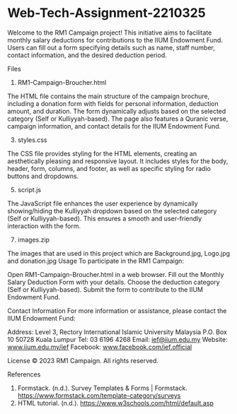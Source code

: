 # Web-Tech-Assignment-2210325
Welcome to the RM1 Campaign project! This initiative aims to facilitate monthly salary deductions for contributions to the IIUM Endowment Fund. Users can fill out a form specifying details such as name, staff number, contact information, and the desired deduction period.

Files
1. RM1-Campaign-Broucher.html
   
The HTML file contains the main structure of the campaign brochure, including a donation form with fields for personal information, deduction amount, and duration. The form dynamically adjusts based on the selected category (Self or Kulliyyah-based). The page also features a Quranic verse, campaign information, and contact details for the IIUM Endowment Fund.

3. styles.css
   
The CSS file provides styling for the HTML elements, creating an aesthetically pleasing and responsive layout. It includes styles for the body, header, form, columns, and footer, as well as specific styling for radio buttons and dropdowns.

5. script.js
   
The JavaScript file enhances the user experience by dynamically showing/hiding the Kulliyyah dropdown based on the selected category (Self or Kulliyyah-based). This ensures a smooth and user-friendly interaction with the form.

7. images.zip
   
The images that are used in this project which are Background.jpg, Logo.jpg and donation.jpg
Usage
To participate in the RM1 Campaign:

Open RM1-Campaign-Broucher.html in a web browser.
Fill out the Monthly Salary Deduction Form with your details.
Choose the deduction category (Self or Kulliyyah-based).
Submit the form to contribute to the IIUM Endowment Fund.

Contact Information
For more information or assistance, please contact the IIUM Endowment Fund:

Address: Level 3, Rectory International Islamic University Malaysia P.O. Box 10 50728 Kuala Lumpur
Tel: 03 6196 4268
Email: ief@iium.edu.my
Website: www.iium.edu.my/ief
Facebook: www.facebook.com/ief.official

License
© 2023 RM1 Campaign. All rights reserved.

References
1. Formstack. (n.d.). Survey Templates & Forms | Formstack. https://www.formstack.com/template-category/surveys
2. HTML tutorial. (n.d.). https://www.w3schools.com/html/default.asp
